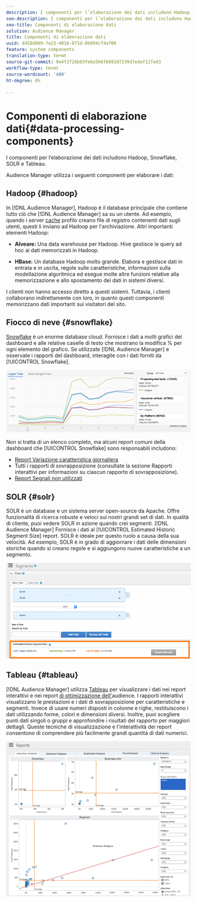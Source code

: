 ```yaml
---
description: I componenti per l’elaborazione dei dati includono Hadoop, Snowflake, SOLR e Tableau.
seo-description: I componenti per l’elaborazione dei dati includono Hadoop, Snowflake, SOLR e Tableau.
seo-title: Componenti di elaborazione dati
solution: Audience Manager
title: Componenti di elaborazione dati
uuid: d458d869-7a23-4016-871d-0b994cf4af06
feature: system components
translation-type: tm+mt
source-git-commit: 9e4f2f26b83fe6e5b6f669107239d7edaf11fed3
workflow-type: tm+mt
source-wordcount: '409'
ht-degree: 0%

---
```



# Componenti di elaborazione dati{#data-processing-components}

I componenti per l’elaborazione dei dati includono Hadoop, Snowflake, SOLR e Tableau.

<!-- 

c_comproc.xml

 -->

 Audience Manager utilizza i seguenti componenti per elaborare i dati:

## Hadoop {#hadoop}

In [!DNL Audience Manager], Hadoop è il database principale che contiene tutto ciò che [!DNL Audience Manager] sa su un utente. Ad esempio, quando i server [cache](../../reference/system-components/components-data-collection.md) profilo creano file di registro contenenti dati sugli utenti, questi li inviano ad Hadoop per l&#39;archiviazione. Altri importanti elementi Hadoop:

* **Alveare:** Una data warehouse per Hadoop. Hive gestisce le query ad hoc ai dati memorizzati in Hadoop.

* **HBase:** Un database Hadoop molto grande. Elabora e gestisce dati in entrata e in uscita, regole sulle caratteristiche, informazioni sulla modellazione algoritmica ed esegue molte altre funzioni relative alla memorizzazione e allo spostamento dei dati in sistemi diversi.

I clienti non hanno accesso diretto a questi sistemi. Tuttavia, i clienti collaborano indirettamente con loro, in quanto questi componenti memorizzano dati importanti sui visitatori del sito.

## Fiocco di neve {#snowflake}

[Snowflake](https://www.snowflake.net/) è un enorme database cloud. Fornisce i dati a molti grafici del dashboard e alle relative caselle di testo che mostrano la modifica % per ogni elemento del grafico. Se utilizzate [!DNL Audience Manager] e osservate i rapporti del dashboard, interagite con i dati forniti da [!UICONTROL Snowflake].



![](assets/dashboardreport.png)

Non si tratta di un elenco completo, ma alcuni report comuni della dashboard che [!UICONTROL Snowflake] sono responsabili includono:

* [Report Variazione caratteristica giornaliera](/help/using/reporting/audience-optimization-reports/daily-trait-variation-report.md)
* Tutti i rapporti di sovrapposizione (consultate la sezione Rapporti [](/help/using/reporting/dynamic-reports/dynamic-reports.md) interattivi per informazioni su ciascun rapporto di sovrapposizione).
* [Report Segnali non utilizzati](/help/using/reporting/dynamic-reports/unused-signals.md)

## SOLR {#solr}

SOLR è un database e un sistema server open-source da Apache. Offre funzionalità di ricerca robuste e veloci sui nostri grandi set di dati. In qualità di cliente, puoi vedere SOLR in azione quando crei segmenti. [!DNL Audience Manager] Fornisce i dati al [!UICONTROL Estimated Historic Segment Size] report. SOLR è ideale per questo ruolo a causa della sua velocità. Ad esempio, SOLR è in grado di aggiornare i dati delle dimensioni storiche quando si creano regole e si aggiungono nuove caratteristiche a un segmento.



![](assets/audsize.png)

## Tableau {#tableau}

[!DNL Audience Manager] utilizza [Tableau](https://www.tableausoftware.com/) per visualizzare i dati nei report [](../../reporting/dynamic-reports/dynamic-reports.md#interactive-and-overlap-reports) interattivi e nei report [di ottimizzazione dell&#39;](../../reporting/audience-optimization-reports/audience-optimization-reports.md)audience. I rapporti interattivi visualizzano le prestazioni e i dati di sovrapposizione per caratteristiche e segmenti. Invece di usare numeri disposti in colonne e righe, restituiscono i dati utilizzando forme, colori e dimensioni diversi. Inoltre, puoi scegliere punti dati singoli o gruppi e approfondire i risultati del rapporto per maggiori dettagli. Queste tecniche di visualizzazione e l&#39;interattività dei report consentono di comprendere più facilmente grandi quantità di dati numerici.



![](assets/advertiser_analytics.png)

